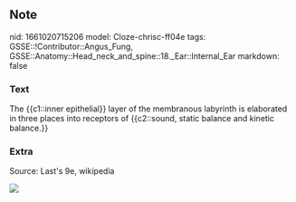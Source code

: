 ## Note
nid: 1661020715206
model: Cloze-chrisc-ff04e
tags: GSSE::!Contributor::Angus_Fung, GSSE::Anatomy::Head_neck_and_spine::18._Ear::Internal_Ear
markdown: false

### Text
The {{c1::inner epithelial}} layer of the membranous labyrinth is elaborated in three places into receptors of {{c2::sound, static balance and kinetic balance.}}

### Extra
Source: Last's 9e, wikipedia
<div><img src=
"paste-e9cd64fffec1141a9acdc8c577dd32af7f4f3e2a.jpg"></div>
